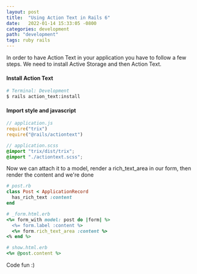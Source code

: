 ```yaml
---
layout: post
title:  "Using Action Text in Rails 6"
date:   2022-01-14 15:33:05 -0800
categories: development
path: "development"
tags: ruby rails
---
```

In order to have Action Text in your application you have to follow a few steps. We need to install Active Storage and then Action Text.

#### Install Action Text
```sh
# Terminal: Development
$ rails action_text:install
```

#### Import style and javascript
```js
// application.js
require("trix")
require("@rails/actiontext")
```

```scss
// application.scss
@import "trix/dist/trix";
@import "./actiontext.scss";
```
Now we can attach it to a model, render a rich_text_area in our form, then render the content and we're done
```ruby
# post.rb
class Post < ApplicationRecord
  has_rich_text :content
end
```

```ruby
# _form.html.erb
<%= form_with model: post do |form| %>
  <%= form.label :content %>
  <%= form.rich_text_area :content %>
<% end %>
```

```ruby
# show.html.erb
<%= @post.content %>
```
Code fun :)